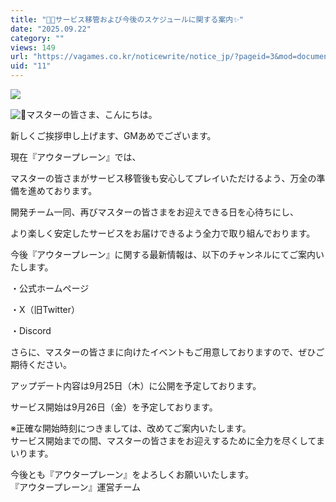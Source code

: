 ```yaml
---
title: "📢✨サービス移管および今後のスケジュールに関する案内✨"
date: "2025.09.22"
category: ""
views: 149
url: "https://vagames.co.kr/noticewrite/notice_jp/?pageid=3&mod=document&uid=11"
uid: "11"
---
```


![](/images/news/live/jp/11-0dfeb569.webp)  

  

![📌](/images/news/live/en/200-86a26cd6.svg)マスターの皆さま、こんにちは。  
  
新しくご挨拶申し上げます、GMあめでございます。  
  
  
  
現在『アウタープレーン』では、  
  
マスターの皆さまがサービス移管後も安心してプレイいただけるよう、万全の準備を進めております。  
  
  
開発チーム一同、再びマスターの皆さまをお迎えできる日を心待ちにし、  
  
  
より楽しく安定したサービスをお届けできるよう全力で取り組んでおります。  
  
  
  
今後『アウタープレーン』に関する最新情報は、以下のチャンネルにてご案内いたします。  
  
  
・公式ホームページ  
  
・X（旧Twitter）  
  
・Discord  
  
  
さらに、マスターの皆さまに向けたイベントもご用意しておりますので、ぜひご期待ください。  
  
  
アップデート内容は9月25日（木）に公開を予定しております。  
  
  
サービス開始は9月26日（金）を予定しております。  
  
※正確な開始時刻につきましては、改めてご案内いたします。  
サービス開始までの間、マスターの皆さまをお迎えするために全力を尽くしてまいります。  
  
  
  
今後とも『アウタープレーン』をよろしくお願いいたします。  
『アウタープレーン』運営チーム